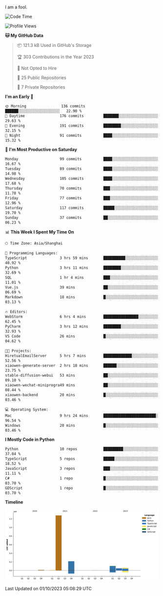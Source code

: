 I am a fool.

<!--START_SECTION:waka-->
![Code Time](http://img.shields.io/badge/Code%20Time-745%20hrs%2055%20mins-blue)

![Profile Views](http://img.shields.io/badge/Profile%20Views-1-blue)

**🐱 My GitHub Data** 

> 📦 121.3 kB Used in GitHub's Storage 
 > 
> 🏆 303 Contributions in the Year 2023
 > 
> 🚫 Not Opted to Hire
 > 
> 📜 25 Public Repositories 
 > 
> 🔑 7 Private Repositories 
 > 
**I'm an Early 🐤** 

```text
🌞 Morning                136 commits         ██████░░░░░░░░░░░░░░░░░░░   22.90 % 
🌆 Daytime                176 commits         ███████░░░░░░░░░░░░░░░░░░   29.63 % 
🌃 Evening                191 commits         ████████░░░░░░░░░░░░░░░░░   32.15 % 
🌙 Night                  91 commits          ████░░░░░░░░░░░░░░░░░░░░░   15.32 % 
```
📅 **I'm Most Productive on Saturday** 

```text
Monday                   99 commits          ████░░░░░░░░░░░░░░░░░░░░░   16.67 % 
Tuesday                  89 commits          ████░░░░░░░░░░░░░░░░░░░░░   14.98 % 
Wednesday                105 commits         ████░░░░░░░░░░░░░░░░░░░░░   17.68 % 
Thursday                 70 commits          ███░░░░░░░░░░░░░░░░░░░░░░   11.78 % 
Friday                   77 commits          ███░░░░░░░░░░░░░░░░░░░░░░   12.96 % 
Saturday                 117 commits         █████░░░░░░░░░░░░░░░░░░░░   19.70 % 
Sunday                   37 commits          ██░░░░░░░░░░░░░░░░░░░░░░░   06.23 % 
```


📊 **This Week I Spent My Time On** 

```text
🕑︎ Time Zone: Asia/Shanghai

💬 Programming Languages: 
TypeScript               3 hrs 59 mins       ██████████░░░░░░░░░░░░░░░   40.92 % 
Python                   3 hrs 11 mins       ████████░░░░░░░░░░░░░░░░░   32.69 % 
SQL                      1 hr 4 mins         ███░░░░░░░░░░░░░░░░░░░░░░   11.01 % 
Vue.js                   39 mins             ██░░░░░░░░░░░░░░░░░░░░░░░   06.69 % 
Markdown                 18 mins             █░░░░░░░░░░░░░░░░░░░░░░░░   03.13 % 

🔥 Editors: 
WebStorm                 6 hrs 4 mins        ████████████████░░░░░░░░░   62.45 % 
PyCharm                  3 hrs 12 mins       ████████░░░░░░░░░░░░░░░░░   32.93 % 
VS Code                  26 mins             █░░░░░░░░░░░░░░░░░░░░░░░░   04.62 % 

🐱‍💻 Projects: 
HiretualEmailServer      5 hrs 7 mins        █████████████░░░░░░░░░░░░   52.56 % 
xiaowen-generate-server  2 hrs 18 mins       ██████░░░░░░░░░░░░░░░░░░░   23.75 % 
stable-diffusion-webui   53 mins             ██░░░░░░░░░░░░░░░░░░░░░░░   09.10 % 
xiaowen-wechat-miniprogra49 mins             ██░░░░░░░░░░░░░░░░░░░░░░░   08.44 % 
xiaowen-backend          20 mins             █░░░░░░░░░░░░░░░░░░░░░░░░   03.46 % 

💻 Operating System: 
Mac                      9 hrs 24 mins       ████████████████████████░   96.54 % 
Windows                  20 mins             █░░░░░░░░░░░░░░░░░░░░░░░░   03.46 % 
```

**I Mostly Code in Python** 

```text
Python                   10 repos            █████████░░░░░░░░░░░░░░░░   37.04 % 
TypeScript               5 repos             █████░░░░░░░░░░░░░░░░░░░░   18.52 % 
JavaScript               3 repos             ███░░░░░░░░░░░░░░░░░░░░░░   11.11 % 
C#                       1 repo              █░░░░░░░░░░░░░░░░░░░░░░░░   03.70 % 
GDScript                 1 repo              █░░░░░░░░░░░░░░░░░░░░░░░░   03.70 % 
```



**Timeline**

![Lines of Code chart](https://raw.githubusercontent.com/VeejaLiu/VeejaLiu/master/assets/bar_graph.png)


 Last Updated on 01/10/2023 05:08:29 UTC
<!--END_SECTION:waka-->
